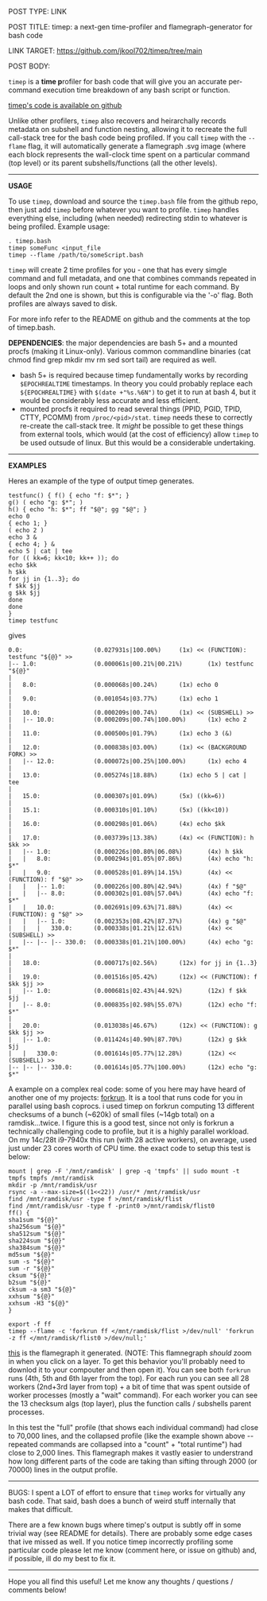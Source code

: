POST TYPE: LINK

POST TITLE: timep: a next-gen time-profiler and flamegraph-generator for bash code

LINK TARGET: https://github.com/jkool702/timep/tree/main

POST BODY:

`timep` is a **time p**rofiler for bash code that will give you an accurate per-command execution time breakdown of any bash script or function.

[timep's code is available on github](https://github.com/jkool702/timep/blob/main/timep.bash)

Unlike other profilers, `timep` also recovers and heirarchally records metadata on subshell and function nesting, allowing it to recreate the full call-stack tree for the bash code being profiled. If you call `timep` with the `--flame` flag, it will automatically generate a flamegraph .svg image (where each block represents the wall-clock time spent on a particular command (top level) or its parent subshells/functions (all the other levels).

***

**USAGE**

To use `timep`, download and source the `timep.bash` file from the github repo, then just add `timep` before whatever you want to profile. `timep` handles everything else, including (when needed) redirecting stdin to whatever is being profiled. Example usage:

```
. timep.bash
timep someFunc <input_file
timep --flame /path/to/someScript.bash
```

`timep` will create 2 time profiles for you - one that has every simgle command and full metadata, and one that combines commands repeated in loops and only shown run count + total runtime for each command. By default the 2nd one is shown, but this is configurable via the '-o' flag. Both profiles are always saved to disk.

For more info refer to the README on github and the comments at the top of timep.bash.

**DEPENDENCIES**: the major dependencies are bash 5+ and a mounted procfs (making it Linux-only). Various common commandline binaries (cat chmod find grep mkdir mv rm sed sort tail) are required as well.

* bash 5+ is required because timep fundamentally works by recording `$EPOCHREALTIME` timestamps. In theory you could probably replace each `${EPOCHREALTIME}` with `$(date +"%s.%6N")` to get it to run at bash 4, but it would be considerably less accurate and less efficient.
* mounted procfs it required to read several things (PPID, PGID, TPID, CTTY, PCOMM) from `/proc/<pid>/stat`. `timep` needs these to correctly re-create the call-stack tree. It *might* be possible to get these things from external tools, which would (at the cost of efficiency) allow `timep` to be used outsude of linux. But this would be a considerable undertaking.

***

**EXAMPLES**

Heres an example of the type of output timep generates.

```
testfunc() { f() { echo "f: $*"; }
g() ( echo "g: $*"; )
h() { echo "h: $*"; ff "$@"; gg "$@"; }
echo 0
{ echo 1; }
( echo 2 )
echo 3 &
{ echo 4; } &
echo 5 | cat | tee
for (( kk=6; kk<10; kk++ )); do
echo $kk
h $kk
for jj in {1..3}; do
f $kk $jj
g $kk $jj
done
done
}
timep testfunc

```

gives

```
0.0:                    (0.027931s|100.00%)     (1x) << (FUNCTION): testfunc "${@}" >>
|-- 1.0:                (0.000061s|00.21%|00.21%)       (1x) testfunc "${@}"
|
|   8.0:                (0.000068s|00.24%)      (1x) echo 0
|
|   9.0:                (0.001054s|03.77%)      (1x) echo 1
|
|   10.0:               (0.000209s|00.74%)      (1x) << (SUBSHELL) >>
|   |-- 10.0:           (0.000209s|00.74%|100.00%)      (1x) echo 2
|
|   11.0:               (0.000500s|01.79%)      (1x) echo 3 (&)
|
|   12.0:               (0.000838s|03.00%)      (1x) << (BACKGROUND FORK) >>
|   |-- 12.0:           (0.000072s|00.25%|100.00%)      (1x) echo 4
|
|   13.0:               (0.005274s|18.88%)      (1x) echo 5 | cat | tee
|
|   15.0:               (0.000307s|01.09%)      (5x) ((kk=6))
|
|   15.1:               (0.000310s|01.10%)      (5x) ((kk<10))
|
|   16.0:               (0.000298s|01.06%)      (4x) echo $kk
|
|   17.0:               (0.003739s|13.38%)      (4x) << (FUNCTION): h $kk >>
|   |-- 1.0:            (0.000226s|00.80%|06.08%)       (4x) h $kk
|   |   8.0:            (0.000294s|01.05%|07.86%)       (4x) echo "h: $*"
|   |   9.0:            (0.000528s|01.89%|14.15%)       (4x) << (FUNCTION): f "$@" >>
|   |   |-- 1.0:        (0.000226s|00.80%|42.94%)       (4x) f "$@"
|   |   |-- 8.0:        (0.000302s|01.08%|57.04%)       (4x) echo "f: $*"
|   |   10.0:           (0.002691s|09.63%|71.88%)       (4x) << (FUNCTION): g "$@" >>
|   |   |-- 1.0:        (0.002353s|08.42%|87.37%)       (4x) g "$@"
|   |   |   330.0:      (0.000338s|01.21%|12.61%)       (4x) << (SUBSHELL) >>
|   |-- |-- |-- 330.0:  (0.000338s|01.21%|100.00%)      (4x) echo "g: $*"
|
|   18.0:               (0.000717s|02.56%)      (12x) for jj in {1..3}
|
|   19.0:               (0.001516s|05.42%)      (12x) << (FUNCTION): f $kk $jj >>
|   |-- 1.0:            (0.000681s|02.43%|44.92%)       (12x) f $kk $jj
|   |-- 8.0:            (0.000835s|02.98%|55.07%)       (12x) echo "f: $*"
|
|   20.0:               (0.013038s|46.67%)      (12x) << (FUNCTION): g $kk $jj >>
|   |-- 1.0:            (0.011424s|40.90%|87.70%)       (12x) g $kk $jj
|   |   330.0:          (0.001614s|05.77%|12.28%)       (12x) << (SUBSHELL) >>
|-- |-- |-- 330.0:      (0.001614s|05.77%|100.00%)      (12x) echo "g: $*"
```

A example on a complex real code: some of you here may have heard of another one of my projects: [forkrun](https://github.com/jkool702/forkrun). It is a tool that runs code for you in parallel using bash coprocs. i used timep on forkrun computing 13 different checksums of a bunch (~620k) of small files (~14gb total) on a ramdisk...twice. I figure this is a good test, since not only is forkrun a technically challenging code to profile, but it is a highly parallel workload. On my 14c/28t i9-7940x this run (with 28 active workers), on average, used just under 23 cores worth of CPU time. the exact code to setup this test is below:

```
mount | grep -F '/mnt/ramdisk' | grep -q 'tmpfs' || sudo mount -t tmpfs tmpfs /mnt/ramdisk
mkdir -p /mnt/ramdisk/usr
rsync -a --max-size=$((1<<22)) /usr/* /mnt/ramdisk/usr
find /mnt/ramdisk/usr -type f >/mnt/ramdisk/flist
find /mnt/ramdisk/usr -type f -print0 >/mnt/ramdisk/flist0
ff() {
sha1sum "${@}"
sha256sum "${@}"
sha512sum "${@}"
sha224sum "${@}"
sha384sum "${@}"
md5sum "${@}"
sum -s "${@}"
sum -r "${@}"
cksum "${@}"
b2sum "${@}"
cksum -a sm3 "${@}"
xxhsum "${@}"
xxhsum -H3 "${@}"
}

export -f ff
timep --flame -c 'forkrun ff </mnt/ramdisk/flist >/dev/null' 'forkrun -z ff </mnt/ramdisk/flist0 >/dev/null;'
```

[this](https://github.com/jkool702/timep/blob/main/TESTS/FORKRUN/flamegraph.svg) is the flamegraph it generated. (NOTE: This flamnegraph *should* zoom in when you click on a layer. To get this behavior you'll probably need to downlod it to your compouter and then open it). You can see both `forkrun` runs (4th, 5th and 6th layer from the top). For each run you can see all 28 workers (2nd+3rd layer from top) + a bit of time that was spent outside of worker processes (mostly a "wait" command). For each worker you can see the 13 checksum algs (top layer), plus the function calls / subshells parent processes.

In this test the "full" profile (that shows each individual command) had close to 70,000 lines, and the collapsed profile (like the example shown above -- repeated commands are collapsed into a "count" + "total runtime") had close to 2,000 lines. This flamegraph makes it vastly easier to understrand how long different parts of the code are taking than sifting through 2000 (or 70000) lines in the output profile.

***

BUGS: I spent a LOT of effort to ensure that `timep` works for virtually any bash code. That said, bash does a bunch of weird stuff internally that makes that difficult.

There are a few known bugs where timep's output is subtly off in some trivial way (see README for details). There are probably some edge cases that ive missed as well. If you notice timep incorrectly profiling some particular code please let me know (comment here, or issue on github) and, if possible, ill do my best to fix it.

***

Hope you all find this useful! Let me know any thoughts / questions / comments below!
